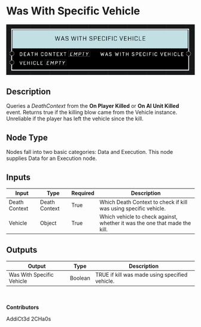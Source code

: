 # Was With Specific Vehicle
![alt text](../../../.gitbook/assets/was-with-specific-vehicle.png)
## Description
Queries a *DeathContext* from the **On Player Killed** or **On AI Unit Killed** event. Returns true if the killing blow came from the Vehicle instance. Unreliable if the player has left the vehicle since the kill.

## Node Type
Nodes fall into two basic categories: Data and Execution. This node supplies Data for an Execution node.

## Inputs
| Input            | Type             | Required | Description												    |
|------------------|------------------|----------|--------------------------------------------------------------|
| Death Context | Death Context | True | Which Death Context to check if kill was using specific vehicle. |
| Vehicle | Object | True | Which vehicle to check against, whether it was the one that made the kill. |

## Outputs
| Output           | Type             | Description												     |
|------------------|------------------|--------------------------------------------------------------|
| Was With Specific Vehicle | Boolean | TRUE if kill was made using specified vehicle. |

\
\
**Contributors**

AddiCt3d 2CHa0s

